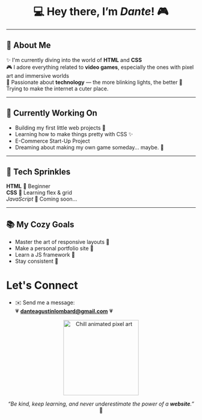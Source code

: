 <h1 align="center">💻 Hey there, I’m <em>Dante</em>! 🎮</h1>

---

## 💫 About Me

✨ I'm currently diving into the world of **HTML** and **CSS**  
🎮 I adore everything related to **video games**, especially the ones with pixel art and immersive worlds  
🧠 Passionate about **technology** — the more blinking lights, the better
🌸 Trying to make the internet a cuter place.  

---

## 🌈 Currently Working On

- Building my first little web projects 🐣
- Learning how to make things pretty with CSS ✨
- E-Commerce Start-Up Project
- Dreaming about making my own game someday... maybe. 👾

---

## 🧁 Tech Sprinkles

<strong>HTML</strong> 🍓 Beginner  
<strong>CSS</strong> 🍬 Learning flex & grid  
<em>JavaScript</em> 🍪 Coming soon...  

---

## 📚 My Cozy Goals
 
 - Master the art of responsive layouts 📱
 - Make a personal portfolio site 🎀
 - Learn a JS framework 🚀
 - Stay consistent 🌱

# Let's Connect
- ✉️ Send me a message:  
  💗 <a href="mailto:danteagustinlombard@gmail.com">**danteagustinlombard@gmail.com**</a> 💗

<p align="center"> <img src="https://i.pinimg.com/originals/70/cc/e5/70cce5b7f91f178e67b9673e169d8e40.gif" width="200px" alt="Chill animated pixel art" /> </p> <p align="center"> <em>“Be kind, keep learning, and never underestimate the power of a <strong>website</strong>.”</em> 🌟 </p>
